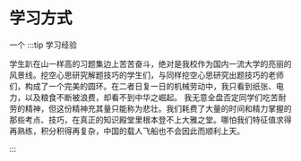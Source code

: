 # 学习方式

一个
:::tip 学习经验

学生趴在山一样高的习题集边上苦苦奋斗，绝对是我校作为国内一流大学的亮丽的风景线。挖空心思研究解题技巧的学生们，与同样挖空心思研究出题技巧的老师们，构成了一个完美的圆环。在二者日复一日的机械劳动中，我只看到纸张、电力，以及粮食不断被浪费，却看不到中华之崛起。
我无意全盘否定同学们吃苦耐劳的精神，但这份精神充其量只能称为悲壮。我们耗费了大量的时间和精力掌握的那些考点、技巧，在真正的知识殿堂里根本登不上大雅之堂。哪怕我们特征值求得再熟练，积分积得再复杂，中国的载人飞船也不会因此而顺利上天。

:::